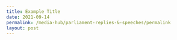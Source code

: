 ```yaml
---
title: Example Title
date: 2021-09-14
permalink: /media-hub/parliament-replies-&-speeches/permalink
layout: post
---
```

